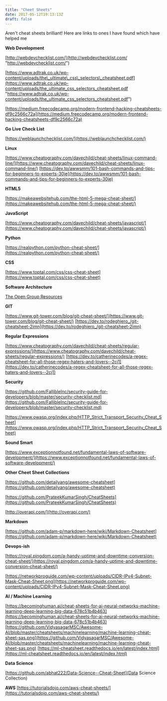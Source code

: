 ```yaml
---
title: "Cheet Sheets"
date: 2017-05-12T19:13:13Z
draft: false
---
```


Aren't cheat sheets brilliant! Here are links to ones I have found which have helped me

**Web Development**

[http://webdevchecklist.com/](http://webdevchecklist.com/ "http://webdevchecklist.com/")

[https://www.adtrak.co.uk/wp-content/uploads/the\_ultimate\_css\_selectors\_cheatsheet.pdf](https://www.adtrak.co.uk/wp-content/uploads/the_ultimate_css_selectors_cheatsheet.pdf "https://www.adtrak.co.uk/wp-content/uploads/the_ultimate_css_selectors_cheatsheet.pdf")

[https://medium.freecodecamp.org/modern-frontend-hacking-cheatsheets-df9c2566c72a](https://medium.freecodecamp.org/modern-frontend-hacking-cheatsheets-df9c2566c72a)

**Go Live Check List**

[https://weblaunchchecklist.com/](https://weblaunchchecklist.com/)

**Linux**

[https://www.cheatography.com/davechild/cheat-sheets/linux-command-line/](https://www.cheatography.com/davechild/cheat-sheets/linux-command-line/)
[https://dev.to/awwsmm/101-bash-commands-and-tips-for-beginners-to-experts-30je](https://dev.to/awwsmm/101-bash-commands-and-tips-for-beginners-to-experts-30je)

**HTML5**

[https://makeawebsitehub.com/the-html-5-mega-cheat-sheet/](https://makeawebsitehub.com/the-html-5-mega-cheat-sheet/)

**JavaScript**

[https://www.cheatography.com/davechild/cheat-sheets/javascript/](https://www.cheatography.com/davechild/cheat-sheets/javascript/)

**Python**

[https://realpython.com/python-cheat-sheet/](https://realpython.com/python-cheat-sheet/)

**CSS**

[https://www.toptal.com/css/css-cheat-sheet](https://www.toptal.com/css/css-cheat-sheet)

**Software Architecture**

[The Open Group Resources](https://www2.opengroup.org/ogsys/jsp/publications/SearchResults.jsp?search=9.1%20ADM&Search=Search%20Publications)

**GIT**

[https://www.git-tower.com/blog/git-cheat-sheet/](https://www.git-tower.com/blog/git-cheat-sheet/)
[https://dev.to/rodeghiero_/git-cheatsheet-2imn](https://dev.to/rodeghiero_/git-cheatsheet-2imn)

**Regular Expressions**

[https://www.cheatography.com/davechild/cheat-sheets/regular-expressions/](https://www.cheatography.com/davechild/cheat-sheets/regular-expressions/)
[https://dev.to/catherinecodes/a-regex-cheatsheet-for-all-those-regex-haters-and-lovers--2cj1](https://dev.to/catherinecodes/a-regex-cheatsheet-for-all-those-regex-haters-and-lovers--2cj1)

**Security**

[https://github.com/FallibleInc/security-guide-for-developers/blob/master/security-checklist.md](https://github.com/FallibleInc/security-guide-for-developers/blob/master/security-checklist.md)

[https://www.owasp.org/index.php/HTTP_Strict_Transport_Security_Cheat_Sheet](https://www.owasp.org/index.php/HTTP_Strict_Transport_Security_Cheat_Sheet)

**Sound Smart**

[https://www.exceptionnotfound.net/fundamental-laws-of-software-development/](https://www.exceptionnotfound.net/fundamental-laws-of-software-development/)

**Other Cheet Sheet Collections**

[https://github.com/detailyang/awesome-cheatsheet](https://github.com/detailyang/awesome-cheatsheet)

[https://github.com/PrateekKumarSingh/CheatSheets](https://github.com/PrateekKumarSingh/CheatSheets)

[http://overapi.com/](http://overapi.com/)

**Markdown**

[https://github.com/adam-p/markdown-here/wiki/Markdown-Cheatsheet](https://github.com/adam-p/markdown-here/wiki/Markdown-Cheatsheet)

**Devops-ish**

[https://royal.pingdom.com/a-handy-uptime-and-downtime-conversion-cheat-sheet/](https://royal.pingdom.com/a-handy-uptime-and-downtime-conversion-cheat-sheet/)

[https://networkproguide.com/wp-content/uploads/CIDR-IPv4-Subnet-Mask-Cheat-Sheet.png](https://networkproguide.com/wp-content/uploads/CIDR-IPv4-Subnet-Mask-Cheat-Sheet.png)



**AI / Machine Learning**

[https://becominghuman.ai/cheat-sheets-for-ai-neural-networks-machine-learning-deep-learning-big-data-678c51b4b463](https://becominghuman.ai/cheat-sheets-for-ai-neural-networks-machine-learning-deep-learning-big-data-678c51b4b463)
[https://github.com/VidyasagarMSC/Awesome-AI/blob/master/cheatsheets/machinelearning/machine-learning-cheat-sheet-sas.png](https://github.com/VidyasagarMSC/Awesome-AI/blob/master/cheatsheets/machinelearning/machine-learning-cheat-sheet-sas.png)
[https://ml-cheatsheet.readthedocs.io/en/latest/index.html](https://ml-cheatsheet.readthedocs.io/en/latest/index.html)

**Data Science**

[https://github.com/abhat222/Data-Science--Cheat-Sheet](Data Science Collection)

**AWS**
[https://tutorialsdojo.com/aws-cheat-sheets/](https://tutorialsdojo.com/aws-cheat-sheets/)